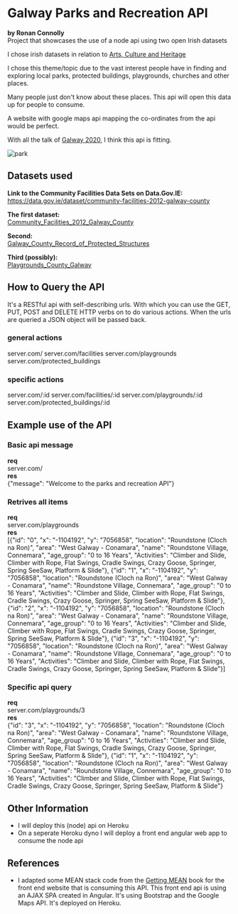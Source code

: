 # Galway Parks and Recreation API
**by Ronan Connolly**  
Project that showcases the use of a node api using two open Irish datasets 

I chose irish datasets in relation to [Arts, Culture and Heritage](https://data.gov.ie/data/search?res_format=CSV&theme-primary=Arts)

I chose this theme/topic due to the vast interest people have in finding and exploring local parks, protected buildings, playgrounds, churches and other places.

Many people just don't know about these places.
This api will open this data up for people to consume.

A website with google maps api mapping the co-ordinates from the api would be perfect.

With all the talk of [Galway 2020](http://galway2020.ie/en/), I think this api is fitting.


![park](http://www.destateparks.com/images/parks/alapocas-run/alapocas-run.jpg "Park")

## Datasets used
**Link to the Community Facilities Data Sets on Data.Gov.IE:**  
https://data.gov.ie/dataset/community-facilities-2012-galway-county

**The first dataset:**  
[Community_Facilities_2012_Galway_County](https://data.gov.ie/dataset/community-facilities-2012-galway-county)  

**Second:**  
[Galway_County_Record_of_Protected_Structures](https://data.gov.ie/dataset/galway-county-record-of-protected-structures)  

**Third (possibly):**  
[Playgrounds_County_Galway](https://data.gov.ie/dataset/playgrounds-county-galway)  

## How to Query the API
It's a RESTful api with self-describing urls.
With which you can use the GET, PUT, POST and DELETE HTTP verbs on to do various actions.
When the urls are queried a JSON object will be passed back.

### general actions
server.com/
server.com/facilities
server.com/playgrounds
server.com/protected_buildings

### specific actions
server.com/:id
server.com/facilities/:id
server.com/playgrounds/:id
server.com/protected_buildings/:id


## Example use of the API
### Basic api message
**req**  
server.com/  
**res**  
{"message": "Welcome to the parks and recreation API"}

### Retrives all items
**req**  
server.com/playgrounds  
**res**  
[{"id": "0", "x": "-1104192", "y": "7056858", "location": "Roundstone (Cloch na Ron)", "area": "West Galway - Conamara", "name": "Roundstone Village, Connemara", "age_group": "0 to 16 Years", "Activities": "Climber and Slide, Climber with Rope, Flat Swings, Cradle Swings, Crazy Goose, Springer, Spring SeeSaw, Platform & Slide"}, {"id": "1", "x": "-1104192", "y": "7056858", "location": "Roundstone (Cloch na Ron)", "area": "West Galway - Conamara", "name": "Roundstone Village, Connemara", "age_group": "0 to 16 Years", "Activities": "Climber and Slide, Climber with Rope, Flat Swings, Cradle Swings, Crazy Goose, Springer, Spring SeeSaw, Platform & Slide"}, {"id": "2", "x": "-1104192", "y": "7056858", "location": "Roundstone (Cloch na Ron)", "area": "West Galway - Conamara", "name": "Roundstone Village, Connemara", "age_group": "0 to 16 Years", "Activities": "Climber and Slide, Climber with Rope, Flat Swings, Cradle Swings, Crazy Goose, Springer, Spring SeeSaw, Platform & Slide"}, {"id": "3", "x": "-1104192", "y": "7056858", "location": "Roundstone (Cloch na Ron)", "area": "West Galway - Conamara", "name": "Roundstone Village, Connemara", "age_group": "0 to 16 Years", "Activities": "Climber and Slide, Climber with Rope, Flat Swings, Cradle Swings, Crazy Goose, Springer, Spring SeeSaw, Platform & Slide"}]

### Specific api query
**req**  
server.com/playgrounds/3  
**res**  
{"id": "3", "x": "-1104192", "y": "7056858", "location": "Roundstone (Cloch na Ron)", "area": "West Galway - Conamara", "name": "Roundstone Village, Connemara", "age_group": "0 to 16 Years", "Activities": "Climber and Slide, Climber with Rope, Flat Swings, Cradle Swings, Crazy Goose, Springer, Spring SeeSaw, Platform & Slide"}, {"id": "1", "x": "-1104192", "y": "7056858", "location": "Roundstone (Cloch na Ron)", "area": "West Galway - Conamara", "name": "Roundstone Village, Connemara", "age_group": "0 to 16 Years", "Activities": "Climber and Slide, Climber with Rope, Flat Swings, Cradle Swings, Crazy Goose, Springer, Spring SeeSaw, Platform & Slide"}

## Other Information
 - I will deploy this (node) api on Heroku
 - On a seperate Heroku dyno I will deploy a front end angular web app to consume the node api

## References
- I adapted some MEAN stack code from the [Getting MEAN](http://blog.url) book for the front end website that is consuming this API.
This front end api is using an AJAX SPA created in Angular. It's using Bootstrap and the Google Maps API. It's deployed on Heroku.
